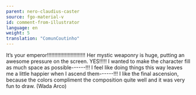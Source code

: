 ```yaml
---
parent: nero-claudius-caster
source: fgo-material-v
id: comment-from-illustrator
language: en
weight: 5
translation: "ComunCoutinho"
---
```


It’s your emperor!!!!!!!!!!!!!!!!!!!!!!!!!! Her mystic weaponry is huge, putting an awesome pressure on the screen. YES!!!!! I wanted to make the character fill as much space as possible------!!! I feel like doing things this way leaves me a little happier when I ascend them------!!! I like the final ascension, because the colors compliment the composition quite well and it was very fun to draw. (Wada Arco)
